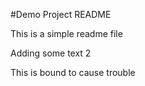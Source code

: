 #Demo Project README

This is a simple readme file

Adding some text 2

This is bound to cause trouble
